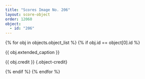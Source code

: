 ```yaml
---
title: "Scores Image No. 206"
layout: score-object
order: 12060
object:
  - id: "206"
---
```


{% for obj in objects.object_list %}
{% if obj.id == object[0].id %}

{{ obj.extended_caption }}

{{ obj.credit }} {.object-credit}

{% endif %}
{% endfor %}
